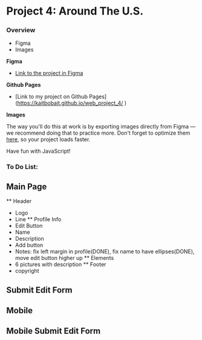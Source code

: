 # Project 4: Around The U.S.

### Overview

* Figma
* Images

**Figma**

* [Link to the project in Figma](https://www.figma.com/file/mUgu8OSHWE0M6p6vfwmdu9/Sprint-4-Around-The-U.S.-desktop-mobile?node-id=0%3A1)

**Github Pages**
* [Link to my project on Github Pages] (https://kaitbobait.github.io/web_project_4/ )

**Images**

The way you'll do this at work is by exporting images directly from Figma — we recommend doing that to practice more. Don't forget to optimize them [here](https://tinypng.com/), so your project loads faster. 

Have fun with JavaScript!

### To Do List:

## Main Page

** Header
  * Logo
  * Line
** Profile Info
  * Edit Button
  * Name
  * Description
  * Add button
  * Notes: fix left margin in profile(DONE), fix name to have ellipses(DONE), move edit button higher up
** Elements
  * 6 pictures with description
** Footer
  * copyright

## Submit Edit Form


## Mobile


## Mobile Submit Edit Form
